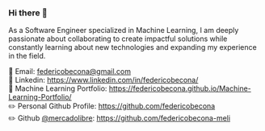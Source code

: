 ### Hi there 👋

As a Software Engineer specialized in Machine Learning, I am deeply passionate about collaborating to create impactful solutions while constantly learning about new technologies and expanding my experience in the field.

:email: Email: federicobecona@gmail.com  
:bust_in_silhouette: Linkedin: https://www.linkedin.com/in/federicobecona/  
:book: Machine Learning Portfolio: https://federicobecona.github.io/Machine-Learning-Portfolio/  
:pencil2: Personal Github Profile: https://github.com/federicobecona  
:pencil2: Github [@mercadolibre](https://mercadolibre.com/): https://github.com/federicobecona-meli
<!--
**federicobecona/federicobecona** is a ✨ _special_ ✨ repository because its `README.md` (this file) appears on your GitHub profile.

Here are some ideas to get you started:

- 🔭 I’m currently working on ...
- 🌱 I’m currently learning ...
- 👯 I’m looking to collaborate on ...
- 🤔 I’m looking for help with ...
- 💬 Ask me about ...
- 📫 How to reach me: ...
- 😄 Pronouns: ...
- ⚡ Fun fact: ...
-->
